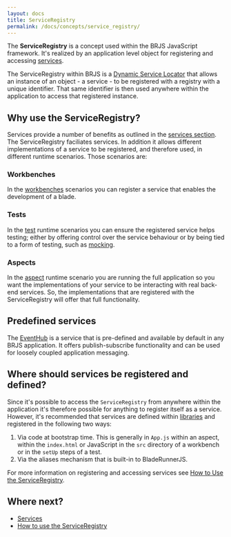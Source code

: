 ```yaml
---
layout: docs
title: ServiceRegistry
permalink: /docs/concepts/service_registry/
---
```


The **ServiceRegistry** is a concept used within the BRJS JavaScript framework. It's realized by an application level object for registering and accessing [services](/docs/concepts/services/).

The ServiceRegistry within BRJS is a [Dynamic Service Locator](http://martinfowler.com/articles/injection.html#ADynamicServiceLocator)
that allows an instance of an object - a service - to be registered with a registry
with a unique identifier. That same identifier is then used anywhere within the application
to access that registered instance.

## Why use the ServiceRegistry?

Services provide a number of benefits as outlined in the [services section](/docs/concepts/services).
The ServiceRegistry faciliates services. In addition it allows different implementations of a service to be registered, and therefore used, in different runtime scenarios. Those scenarios are:

### Workbenches

In the [workbenches](/docs/concepts/workbenches/) scenarios you can register a service that enables the development of a blade.

### Tests

In the [test](/docs/concepts/testing/) runtime scenarios you can ensure the registered service helps testing;
either by offering control over the service behaviour or by being tied to a form of
testing, such as [mocking](http://en.wikipedia.org/wiki/Mock_object).

### Aspects

In the [aspect](/docs/concepts/aspects/) runtime scenario you are running the full application so you want
the implementations of your service to be interacting with real back-end services.
So, the implementations that are registered with the ServiceRegistry will offer
that full functionality.

## Predefined services

The [EventHub](/docs/concepts/event_hub/) is a service that is pre-defined and available by default in any BRJS application. It offers publish-subscribe functionality and can be used
for loosely coupled application messaging.

## Where should services be registered and defined?

Since it's possible to access the `ServiceRegistry` from anywhere within the application
it's therefore possible for anything to register itself as a service. However, it's
recommended that services are defined within [libraries](/docs/concepts/libraries)
and registered in the following two ways:

1. Via code at bootstrap time. This is generally in `App.js` within an aspect,
within the `index.html` or JavaScript in the `src` directory of a workbench or in
the `setUp` steps of a test.
2. Via the aliases mechanism that is built-in to BladeRunnerJS.

For more information on registering and accessing services see
[How to Use the ServiceRegistry](/docs/use/service_registry/).

## Where next?

* [Services](/docs/concepts/services/)
* [How to use the ServiceRegistry](/docs/use/service_registry)
